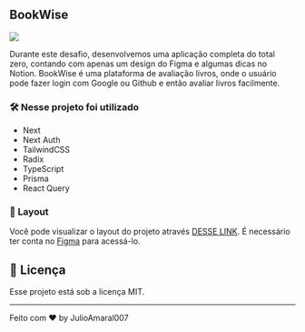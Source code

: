 ## BookWise

<img src="https://user-images.githubusercontent.com/71772559/226225696-e8a0be19-db3a-459d-a13d-b75f79c6d867.png"  align="center" />

Durante este desafio, desenvolvemos uma aplicação completa do total zero, contando com apenas um design do Figma e algumas dicas no Notion. BookWise é uma plataforma de avaliação livros, onde o usuário pode fazer login com Google ou Github e então avaliar livros facilmente.

### 🛠️ Nesse projeto foi utilizado

* Next
* Next Auth
* TailwindCSS
* Radix
* TypeScript
* Prisma
* React Query


### 🚧 Layout

Você pode visualizar o layout do projeto através [DESSE LINK](https://www.figma.com/file/jTau6bMNSF10GkqwYAbuLA/BookWise/duplicate). É necessário ter conta no [Figma](https://figma.com) para acessá-lo.

## :memo: Licença

Esse projeto está sob a licença MIT.

---

Feito com ♥ by JulioAmaral007